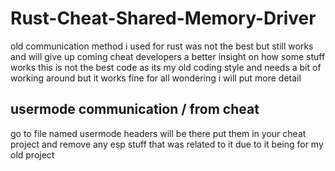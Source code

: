 # Rust-Cheat-Shared-Memory-Driver
old communication  method i used for rust was not the best but still works and will give up coming cheat developers a better insight on how some stuff works this is not the best code as its my old coding style and needs a bit of working around but it works fine for all wondering i will put more detail




## usermode communication / from cheat

go to file named usermode headers will be there put them in your cheat project and remove any esp stuff that was related to it due to it being for my old project
